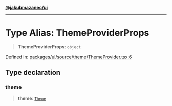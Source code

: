 [**@jakubmazanec/ui**](../README.md)

---

# Type Alias: ThemeProviderProps

> **ThemeProviderProps**: `object`

Defined in:
[packages/ui/source/theme/ThemeProvider.tsx:6](https://github.com/jakubmazanec/tools/blob/412167e80a7675933e43d5220a19d05130301e2d/packages/ui/source/theme/ThemeProvider.tsx#L6)

## Type declaration

### theme

> **theme**: [`Theme`](Theme.md)
